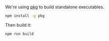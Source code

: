 We're using [pkg](https://github.com/vercel/pkg) to build standalone executables.

```sh
npm install -g pkg
```

Then build it:

```sh
npm run build
```